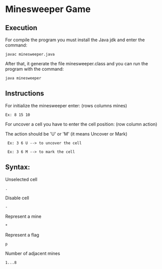# Minesweeper Game

## Execution

For compile the program you must install the Java jdk and enter the command:
    
    javac minesweeper.java
    
After that, it generate the file minesweeper.class and you can run the program with the command:

    java minesweeper

## Instructions

For initialize the minesweeper enter: (rows columns mines)

    Ex: 8 15 10

For uncover a cell you have to enter the cell position: (row column action)

The action should be 'U' or 'M' (it means Uncover or Mark)

     Ex: 3 6 U --> to uncover the cell
     
     Ex: 3 6 M --> to mark the cell  

## Syntax:
Unselected cell
    
    .
    
Disable cell

    -
    
Represent a mine

    *
    
Represent a flag

    p
    
Number of adjacent mines
    
    1...8
